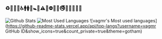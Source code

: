### ♻🏧🚮🚰♿🚹🚺🚻🚼🚾⚠🚸⛔🚫🚳🚭🚯🚱🚷🔞💈
![Github Stats](https://github-readme-stats.vercel.app/api?username=vagmr&show_icons=true&theme=dark&count_private=true)
![Most Used Languages](https://github-readme-stats.vercel.app/api/top-langs/?username=vagmr&theme=light&layout=compact)
![vagmr's Most used languages](https://github-readme-stats.vercel.app/api/top-langs?username=vagmr GitHub ID&show_icons=true&count_private=true&theme=gotham)
